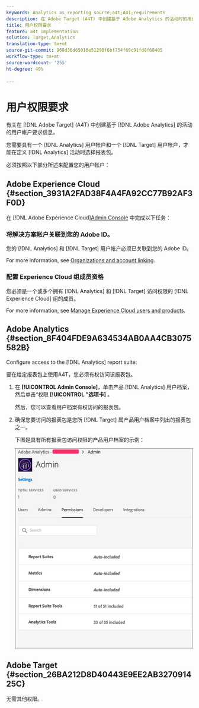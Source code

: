 ```yaml
---
keywords: Analytics as reporting source;a4t;A4T;requirements
description: 在 Adobe Target (A4T) 中创建基于 Adobe Analytics 的活动时的用户帐户要求。
title: 用户权限要求
feature: a4t implementation
solution: Target,Analytics
translation-type: tm+mt
source-git-commit: 968d36d65016e51290f6bf754f69c91fd8f68405
workflow-type: tm+mt
source-wordcount: '255'
ht-degree: 49%

---
```



# 用户权限要求

有关在 [!DNL Adobe Target] (A4T) 中创建基于 [!DNL Adobe Analytics] 的活动的用户帐户要求信息。

您需要具有一个 [!DNL Analytics] 用户帐户和一个 [!DNL Target] 用户帐户，才能在定义 [!DNL Analytics] 活动时选择报表包。

必须按照以下部分所述来配置您的用户帐户：

## Adobe Experience Cloud {#section_3931A2FAD38F4A4FA92CC77B92AF3F0D}

在 [!DNL Adobe Experience Cloud][Admin Console](https://adminconsole.adobe.com) 中完成以下任务：

### 将解决方案帐户关联到您的 Adobe ID。

您的 [!DNL Analytics] 和 [!DNL Target] 用户帐户必须已关联到您的 Adobe ID。

For more information, see [Organizations and account linking](https://docs.adobe.com/help/en/core-services/interface/manage-users-and-products/organizations.html).

### 配置 Experience Cloud 组成员资格

您必须是一个或多个拥有 [!DNL Analytics] 和 [!DNL Target] 访问权限的 [!DNL Experience Cloud] 组的成员。

For more information, see [Manage Experience Cloud users and products](https://experienceleague.adobe.com/docs/core-services/interface/manage-users-and-products/admin-getting-started.html).

## Adobe Analytics {#section_8F404FDE9A634534AB0AA4CB3075582B}

Configure access to the [!DNL Analytics] report suite:

要在给定报表包上使用A4T，您必须有权访问该报表包。

1. 在 **[!UICONTROL Admin Console]**，单击产品 [!DNL Analytics] 用户档案，然后单击“权限 **[!UICONTROL ”选项卡]** 。

   然后，您可以查看用户档案有权访问的报表包。

1. 确保您要访问的报表包是您所 [!DNL Target] 属产品用户档案中列出的报表包之一。

   下图是具有所有报表包访问权限的产品用户档案的示例：

   ![Admin Console权限选项卡](/help/c-integrating-target-with-mac/a4t/assets/permissions-tab.png)

## Adobe Target {#section_26BA212D8D40443E9EE2AB327091425C}

无需其他权限。

